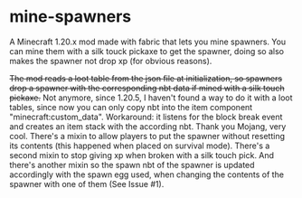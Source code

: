 # mine-spawners
A Minecraft 1.20.x mod made with fabric that lets you mine spawners.
You can mine them with a silk touck pickaxe to get the spawner, doing so also makes the spawner not drop xp (for obvious reasons).

~~The mod reads a loot table from the json file at initialization, so spawners drop a spawner with the corresponding nbt data if mined with a silk touch pickaxe.~~
Not anymore, since 1.20.5, I haven't found a way to do it with a loot tables, since now you can only copy nbt into the item component "minecraft:custom_data". Workaround: it listens for the block break event and creates an item stack with the according nbt. Thank you Mojang, very cool.
There's a mixin to allow players to put the spawner without resetting its contents (this happened when placed on survival mode).
There's a second mixin to stop giving xp when broken with a silk touch pick.
And there's another mixin so the spawn nbt of the spawner is updated accordingly with the spawn egg used, when changing the contents of the spawner with one of them (See Issue #1).
